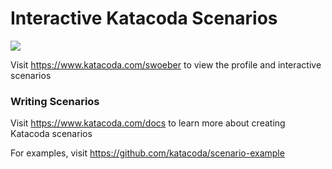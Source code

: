 # Interactive Katacoda Scenarios

[![](http://shields.katacoda.com/katacoda/swoeber/count.svg)](https://www.katacoda.com/swoeber "Get your profile on Katacoda.com")

Visit https://www.katacoda.com/swoeber to view the profile and interactive scenarios

### Writing Scenarios
Visit https://www.katacoda.com/docs to learn more about creating Katacoda scenarios

For examples, visit https://github.com/katacoda/scenario-example
